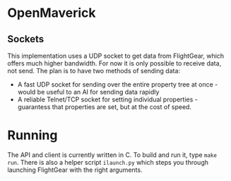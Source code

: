 # OpenMaverick

## Sockets
This implementation uses a UDP socket to get data from FlightGear, which offers much higher bandwidth.
For now it is only possible to receive data, not send.
The plan is to have two methods of sending data:
- A fast UDP socket for sending over the entire property tree at once - would be useful to an AI for sending data rapidly
- A reliable Telnet/TCP socket for setting individual properties - guarantess that properties are set, but at the cost of speed.

# Running
The API and client is currently written in C. To build and run it, type `make run`.
There is also a helper script `ilaunch.py` which steps you through launching FlightGear with the right arguments.
